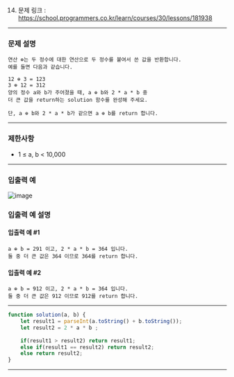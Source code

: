 14. 문제 링크 : https://school.programmers.co.kr/learn/courses/30/lessons/181938
---
### 문제 설명
~~~
연산 ⊕는 두 정수에 대한 연산으로 두 정수를 붙여서 쓴 값을 반환합니다.
예를 들면 다음과 같습니다.

12 ⊕ 3 = 123
3 ⊕ 12 = 312
양의 정수 a와 b가 주어졌을 때, a ⊕ b와 2 * a * b 중
더 큰 값을 return하는 solution 함수를 완성해 주세요.

단, a ⊕ b와 2 * a * b가 같으면 a ⊕ b를 return 합니다.
~~~
---
### 제한사항
- 1 ≤ a, b < 10,000
---
### 입출력 예
![image](https://github.com/Leejinuk123/ProgrammersCodingTest/assets/50895677/7d24f9d8-3466-497c-8a84-a6808af8cede)
### 입출력 예 설명
#### 입출력 예 #1
~~~
a ⊕ b = 291 이고, 2 * a * b = 364 입니다.
둘 중 더 큰 값은 364 이므로 364를 return 합니다.
~~~
#### 입출력 예 #2
~~~
a ⊕ b = 912 이고, 2 * a * b = 364 입니다.
둘 중 더 큰 값은 912 이므로 912를 return 합니다.
~~~
---
~~~js
function solution(a, b) {
    let result1 = parseInt(a.toString() + b.toString());
    let result2 = 2 * a * b ;
    
    if(result1 > result2) return result1;
    else if(result1 == result2) return result2;
    else return result2;
}
~~~
---
